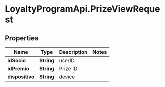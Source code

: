 # LoyaltyProgramApi.PrizeViewRequest

## Properties
Name | Type | Description | Notes
------------ | ------------- | ------------- | -------------
**idSocio** | **String** | userID | 
**idPremio** | **String** | Prize ID | 
**dispositivo** | **String** | device | 


